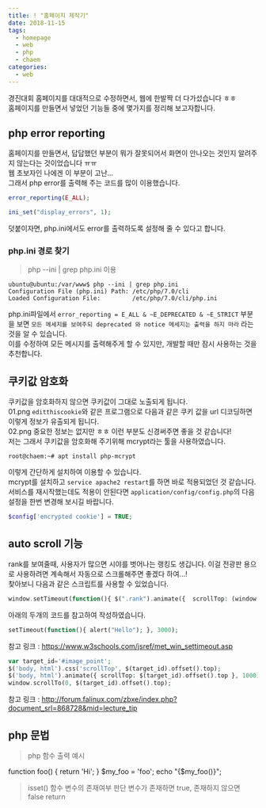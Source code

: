 ```yaml
---
title: ! "홈페이지 제작기"
date: 2018-11-15
tags:
  - homepage
  - web
  - php
  - chaem
categories:
  - web
---
```


경진대회 홈페이지를 대대적으로 수정하면서, 웹에 한발짝 더 다가섰습니다 ㅎㅎ  
홈페이지를 만들면서 넣었던 기능들 중에 몇가지를 정리해 보고자합니다.  

## php error reporting
홈페이지를 만들면서, 답답했던 부분이 뭐가 잘못되어서 화면이 안나오는 것인지 알려주지 않는다는 것이었습니다 ㅠㅠ  
웹 초보자인 나에겐 이 부분이 고난...  
그래서 php error를 출력해 주는 코드를 많이 이용했습니다.  
```php
error_reporting(E_ALL);

ini_set("display_errors", 1);

```
덧붙이자면, php.ini에서도 error를 출력하도록 설정해 줄 수 있다고 합니다.  

### php.ini 경로 찾기
> php --ini | grep php.ini 이용
```
ubuntu@ubuntu:/var/www$ php --ini | grep php.ini
Configuration File (php.ini) Path: /etc/php/7.0/cli
Loaded Configuration File:         /etc/php/7.0/cli/php.ini
```

php.ini파일에서 `error_reporting = E_ALL & ~E_DEPRECATED & ~E_STRICT` 부분을 보면
`모든 메세지를 보여주되 deprecated 와 notice 메세지는 출력을 하지 마라` 라는 것을 알 수 있습니다.  
이를 수정하여 모든 메시지를 출력해주게 할 수 있지만, 개발할 때만 잠시 사용하는 것을 추천합니다.  

## 쿠키값 암호화

쿠키값을 암호화하지 않으면 쿠키값이 그대로 노출되게 됩니다.  
01.png
`editthiscookie`와 같은 프로그램으로 다음과 같은 쿠키 값을 url 디코딩하면 이렇게 정보가 유출되게 됩니다.  
02.png
중요한 정보는 없지만 ㅎㅎ 이런 부분도 신경써주면 좋을 것 같습니다!  
저는 그래서 쿠키값을 암호화해 주기위해 mcrypt라는 툴을 사용하였습니다.  
```
root@chaem:~# apt install php-mcrypt
```
이렇게 간단하게 설치하여 이용할 수 있습니다.  
mcrypt를 설치하고 `service apache2 restart`를 하면 바로 적용되었던 것 같습니다.  
서비스를 재시작했는데도 적용이 안된다면 `application/config/config.php`의 다음 설정을 한번 변경해 보시길 바랍니다.  
```php
$config['encrypted cookie'] = TRUE;
```

## auto scroll 기능

rank를 보여줄때, 사용자가 많으면 시야를 벗어나는 랭킹도 생깁니다. 이걸 전광판 용으로 사용하려면 계속해서 자동으로 스크롤해주면 좋겠다 하여...!  
찾아보니 다음과 같은 스크립트를 사용할 수 있었습니다.  
```php
window.setTimeout(function(){ $(".rank").animate({  scrollTop: (window.outerHeight)+(window.outerHeight/10) }, 20 * 1000) }, 7000);
```

아래의 두개의 코드를 참고하여 작성하였습니다.  
```php
setTimeout(function(){ alert("Hello"); }, 3000);
```
참고 링크 : https://www.w3schools.com/jsref/met_win_settimeout.asp

```php
var target_id='#image_point';
$('body, html').css('scrollTop', $(target_id).offset().top);
$('body, html').animate({ scrollTop: $(target_id).offset().top }, 1000);
window.scrollTo(0, $(target_id).offset().top);
```
참고 링크 : http://forum.falinux.com/zbxe/index.php?document_srl=868728&mid=lecture_tip


## php 문법
> php 함수 출력 예시

function foo()
{
    return 'Hi';
}
$my_foo = 'foo';
echo "{$my_foo()}";

> isset() 함수
변수의 존재여부 판단
변수가 존재하면 true, 존재하지 않으면 false return
